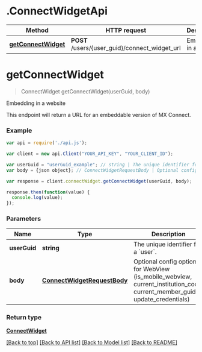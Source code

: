# .ConnectWidgetApi

Method | HTTP request | Description
------------- | ------------- | -------------
[**getConnectWidget**](ConnectWidgetApi.md#getConnectWidget) | **POST** /users/{user_guid}/connect_widget_url | Embedding in a website


# **getConnectWidget**
> ConnectWidget getConnectWidget(userGuid, body)

Embedding in a website

This endpoint will return a URL for an embeddable version of MX Connect.

### Example
```javascript
var api = require('./api.js');

var client = new api.Client("YOUR_API_KEY", "YOUR_CLIENT_ID");

var userGuid = "userGuid_example"; // string | The unique identifier for a `user`.
var body = {json object}; // ConnectWidgetRequestBody | Optional config options for WebView (is_mobile_webview, current_institution_code, current_member_guid, update_credentials)

var response = client.connectWidget.getConnectWidget(userGuid, body);

response.then(function(value) {
  console.log(value);
});
```

### Parameters

Name | Type | Description  | Notes
------------- | ------------- | ------------- | -------------
 **userGuid** | **string**| The unique identifier for a &#x60;user&#x60;. | 
 **body** | [**ConnectWidgetRequestBody**](ConnectWidgetRequestBody.md)| Optional config options for WebView (is_mobile_webview, current_institution_code, current_member_guid, update_credentials) | 

### Return type

[**ConnectWidget**](ConnectWidget.md)

[[Back to top]](#) [[Back to API list]](../README.md#documentation-for-api-endpoints) [[Back to Model list]](../README.md#documentation-for-models) [[Back to README]](../README.md)

